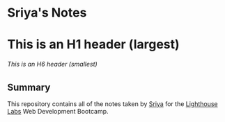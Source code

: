 # Sriya's Notes
# This is an H1 header (largest)
###### This is an H6 header (smallest)

## Summary

This repository contains all of the notes taken by [Sriya](https://github.com/sriyabhat) for the [Lighthouse Labs](https://www.lighthouselabs.ca/) Web Development Bootcamp.